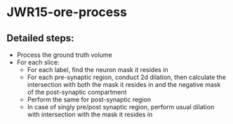 # JWR15-ore-process

## Detailed steps:
- Process the ground truth volume
- For each slice:
  - For each label, find the neuron mask it resides in
  - For each pre-synaptic region, conduct 2d dilation, then calculate the intersection with both the mask it resides in and the negative mask of the post-synaptic compartment
  - Perform the same for post-synaptic region
  - In case of singly pre/post synaptic region, perform usual dilation with intersection with the mask it resides in